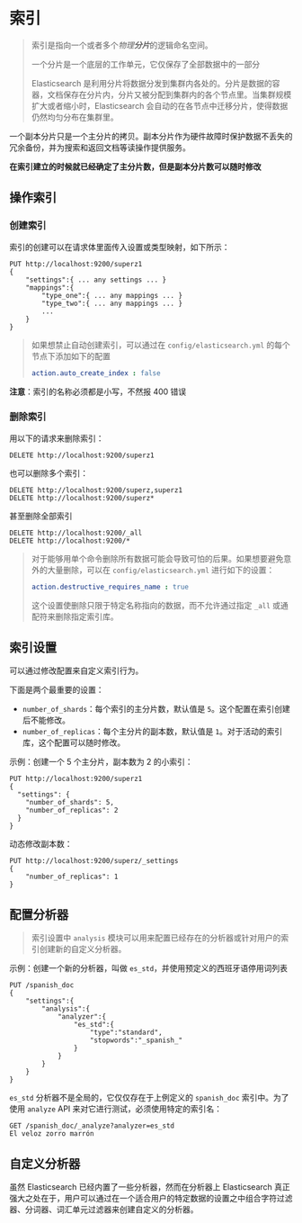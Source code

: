 # 索引

> 索引是指向一个或者多个*物理**分片***的逻辑命名空间。
>
> 一个分片是一个底层的工作单元，它仅保存了全部数据中的一部分
>
> Elasticsearch 是利用分片将数据分发到集群内各处的。分片是数据的容器，文档保存在分片内，分片又被分配到集群内的各个节点里。当集群规模扩大或者缩小时，Elasticsearch 会自动的在各节点中迁移分片，使得数据仍然均匀分布在集群里。

一个副本分片只是一个主分片的拷贝。副本分片作为硬件故障时保护数据不丢失的冗余备份，并为搜索和返回文档等读操作提供服务。

**在索引建立的时候就已经确定了主分片数，但是副本分片数可以随时修改**

## 操作索引

### 创建索引

索引的创建可以在请求体里面传入设置或类型映射，如下所示：

```http
PUT http://localhost:9200/superz1
{
	"settings":{ ... any settings ... }
	"mappings":{
		"type_one":{ ... any mappings ... }
		"type_two":{ ... any mappings ... }
		...
	}
}
```

> 如果想禁止自动创建索引，可以通过在 `config/elasticsearch.yml` 的每个节点下添加如下的配置
>
> ```yml
> action.auto_create_index : false
> ```

**注意**：索引的名称必须都是小写，不然报 400 错误

### 删除索引

用以下的请求来删除索引：

```http
DELETE http://localhost:9200/superz1
```

也可以删除多个索引：

```http
DELETE http://localhost:9200/superz,superz1
DELETE http://localhost:9200/superz*
```

甚至删除全部索引

```http
DELETE http://localhost:9200/_all
DELETE http://localhost:9200/*
```

> 对于能够用单个命令删除所有数据可能会导致可怕的后果。如果想要避免意外的大量删除，可以在 `config/elasticsearch.yml` 进行如下的设置：
>
> ```yml
> action.destructive_requires_name : true
> ```
>
> 这个设置使删除只限于特定名称指向的数据，而不允许通过指定 `_all` 或通配符来删除指定索引库。

## 索引设置

可以通过修改配置来自定义索引行为。

下面是两个最重要的设置：

- `number_of_shards`：每个索引的主分片数，默认值是 `5`。这个配置在索引创建后不能修改。
- `number_of_replicas`：每个主分片的副本数，默认值是 `1`。对于活动的索引库，这个配置可以随时修改。

示例：创建一个 5 个主分片，副本数为 2 的小索引：

```http
PUT http://localhost:9200/superz1
{
  "settings": {
    "number_of_shards": 5,
    "number_of_replicas": 2
  }
}
```

动态修改副本数：

```http
PUT http://localhost:9200/superz/_settings
{
	"number_of_replicas": 1
}
```

## 配置分析器

> 索引设置中 `analysis` 模块可以用来配置已经存在的分析器或针对用户的索引创建新的自定义分析器。

示例：创建一个新的分析器，叫做 `es_std`，并使用预定义的西班牙语停用词列表

```http
PUT /spanish_doc
{
	"settings":{
		"analysis":{
			"analyzer":{
				"es_std":{
					"type":"standard",
					"stopwords":"_spanish_"
				}
			}
		}
	}
}
```

`es_std` 分析器不是全局的，它仅仅存在于上例定义的 `spanish_doc` 索引中。为了使用 `analyze` API 来对它进行测试，必须使用特定的索引名：

```http
GET /spanish_doc/_analyze?analyzer=es_std
El veloz zorro marrón
```

## 自定义分析器

虽然 Elasticsearch 已经内置了一些分析器，然而在分析器上 Elasticsearch 真正强大之处在于，用户可以通过在一个适合用户的特定数据的设置之中组合字符过滤器、分词器、词汇单元过滤器来创建自定义的分析器。